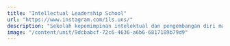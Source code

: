 ```yaml
---
title: "Intellectual Leadership School"
url: "https://www.instagram.com/ils.uns/"
description: "Sekolah kepemimpinan intelektual dan pengembangan diri mahasiswa yang dikelola oleh Kementerian Pengembangan Sumber Daya Mahasiswa."
image: "/content/unit/9dcbabcf-72c6-4636-a6b6-6817189b79d9"
---
```

